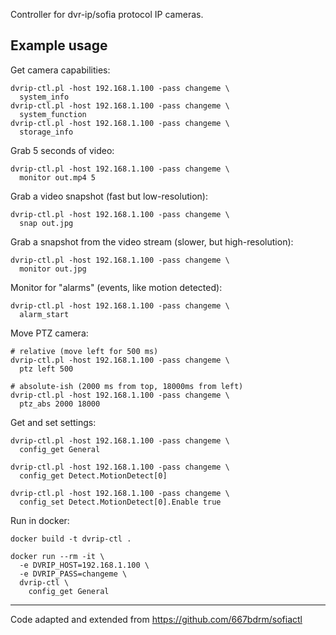 Controller for dvr-ip/sofia protocol IP cameras.

## Example usage

Get camera capabilities:

    dvrip-ctl.pl -host 192.168.1.100 -pass changeme \
      system_info
    dvrip-ctl.pl -host 192.168.1.100 -pass changeme \
      system_function
    dvrip-ctl.pl -host 192.168.1.100 -pass changeme \
      storage_info

Grab 5 seconds of video:

    dvrip-ctl.pl -host 192.168.1.100 -pass changeme \
      monitor out.mp4 5

Grab a video snapshot (fast but low-resolution):

    dvrip-ctl.pl -host 192.168.1.100 -pass changeme \
      snap out.jpg

Grab a snapshot from the video stream (slower, but high-resolution):

    dvrip-ctl.pl -host 192.168.1.100 -pass changeme \
      monitor out.jpg

Monitor for "alarms" (events, like motion detected):

    dvrip-ctl.pl -host 192.168.1.100 -pass changeme \
      alarm_start

Move PTZ camera:

    # relative (move left for 500 ms)
    dvrip-ctl.pl -host 192.168.1.100 -pass changeme \
      ptz left 500

    # absolute-ish (2000 ms from top, 18000ms from left)
    dvrip-ctl.pl -host 192.168.1.100 -pass changeme \
      ptz_abs 2000 18000

Get and set settings:

    dvrip-ctl.pl -host 192.168.1.100 -pass changeme \
      config_get General

    dvrip-ctl.pl -host 192.168.1.100 -pass changeme \
      config_get Detect.MotionDetect[0]

    dvrip-ctl.pl -host 192.168.1.100 -pass changeme \
      config_set Detect.MotionDetect[0].Enable true

Run in docker:

    docker build -t dvrip-ctl .
    
    docker run --rm -it \
      -e DVRIP_HOST=192.168.1.100 \
      -e DVRIP_PASS=changeme \
      dvrip-ctl \
        config_get General

---

Code adapted and extended from https://github.com/667bdrm/sofiactl
